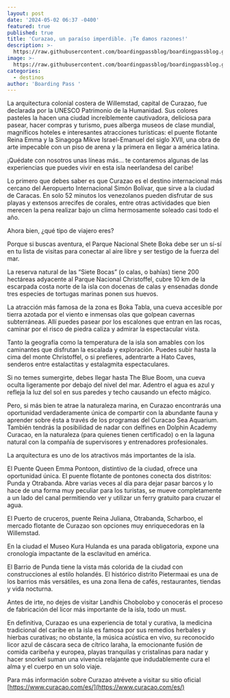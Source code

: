 ```yaml
---
layout: post
date: '2024-05-02 06:37 -0400'
featured: true
published: true
title: 'Curazao, un paraíso imperdible. ¡Te damos razones!'
description: >-
  https://raw.githubusercontent.com/boardingpassblog/boardingpassblog.github.io/main/assets/images/Willemstad-Curacao.jpg
image: >-
  https://raw.githubusercontent.com/boardingpassblog/boardingpassblog.github.io/main/assets/images/Willemstad-Curacao.jpg
categories:
  - destinos
author: 'Boarding Pass '
---
```

La arquitectura colonial costera de Willemstad, capital de Curazao, fue declarada por la UNESCO Patrimonio de la Humanidad. Sus colores pasteles la hacen una ciudad increíblemente cautivadora, deliciosa para pasear, hacer compras y turismo, pues alberga museos de clase mundial, magníficos hoteles e interesantes atracciones turísticas: el puente flotante Reina Emma y la Sinagoga Mikve Israel-Emanuel del siglo XVII, una obra de arte impecable con un piso de arena y la primera en llegar a américa latina. 

¡Quédate con nosotros unas líneas más... te contaremos algunas de las experiencias que puedes vivir en esta isla neerlandesa del caribe! 

Lo primero que debes saber es que Curazao es el destino internacional más cercano del Aeropuerto Internacional Simón Bolívar, que sirve a la ciudad de Caracas. En solo 52 minutos los venezolanos pueden disfrutar de sus playas y extensos arrecifes de corales, entre otras actividades que bien merecen la pena realizar bajo un clima hermosamente soleado casi todo el año.

Ahora bien, ¿qué tipo de viajero eres?

Porque si buscas aventura, el Parque Nacional Shete Boka debe ser un sí-sí en tu lista de visitas para conectar al aire libre y ser testigo de la fuerza del mar. 

La reserva natural de las “Siete Bocas” (o calas, o bahías) tiene 200 hectáreas adyacente al Parque Nacional Christoffel, cubre 10 km de la escarpada costa norte de la isla con docenas de calas y ensenadas donde tres especies de tortugas marinas ponen sus huevos. 

La atracción más famosa de la zona es Boka Tabla, una cueva accesible por tierra azotada por el viento e inmensas olas que golpean cavernas subterráneas. Allí puedes pasear por los escalones que entran en las rocas, caminar por el risco de piedra caliza y admirar la espectacular vista.

Tanto la geografía como la temperatura de la isla son amables con los caminantes que disfrutan la escalada y exploración. Puedes subir hasta la cima del monte Christoffel, o si prefieres, adentrarte a Hato Caves, senderos entre estalactitas y estalagmita espectaculares.

Si no temes sumergirte, debes llegar hasta The Blue Boom, una cueva oculta ligeramente por debajo del nivel del mar. Adentro el agua es azul y refleja la luz del sol en sus paredes y techo causando un efecto mágico.

Pero, si más bien te atrae la naturaleza marina, en Curazao encontrarás una oportunidad verdaderamente única de compartir con la abundante fauna y aprender sobre ésta a través de los programas del Curacao Sea Aquarium. También tendrás la posibilidad de nadar con delfines en Dolphin Academy Curacao, en la naturaleza (para quienes tienen certificado) o en la laguna natural con la compañía de supervisores y entrenadores profesionales. 

La arquitectura es uno de los atractivos más importantes de la isla. 

El Puente Queen Emma Pontoon, distintivo de la ciudad, ofrece una oportunidad única. El puente flotante de pontones conecta dos distritos: Punda y Otrabanda. Abre varias veces al día para dejar pasar barcos y lo hace de una forma muy peculiar para los turistas, se mueve completamente a un lado del canal permitiendo ver y utilizar un ferry gratuito para cruzar el agua.

El Puerto de cruceros, puente Reina Juliana, Otrabanda, Scharboo, el mercado flotante de Curazao son opciones muy enriquecedoras en la Willemstad. 

En la ciudad el Museo Kura Hulanda es una parada obligatoria, expone una cronología impactante de la esclavitud en américa. 

El Barrio de Punda tiene la vista más colorida de la ciudad con construcciones al estilo holandés. El histórico distrito Pietermaai es una de los barrios más versátiles, es una zona llena de cafés, restaurantes, tiendas y vida nocturna. 

Antes de irte, no dejes de visitar Landhis Chobolobo y conocerás el proceso de fabricación del licor más importante de la isla, todo un must.

En definitiva, Curazao es una experiencia de total y curativa, la medicina tradicional del caribe en la isla es famosa por sus remedios herbales y hierbas curativas; no obstante, la música acústica en vivo, su reconocido licor azul de cáscara seca de cítrico laraha, la emocionante fusión de comida caribeña y europea, playas tranquilas y cristalinas para nadar y hacer snorkel suman una vivencia relajante que indudablemente cura el alma y el cuerpo en un solo viaje.

Para más información sobre Curazao atrévete a visitar su sitio oficial [https://www.curacao.com/es/](https://www.curacao.com/es/)
